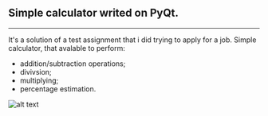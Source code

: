 ## Simple calculator writed on PyQt.
____
It's a solution of a test assignment that i did trying to apply for a job.
Simple calculator, that avalable to perform:
* addition/subtraction operations;
* divivsion;
* multiplying;
* percentage estimation.

![alt text][logo]

[logo]: https://github.com/MDYurchenko/PyQt_Calc_Yurchenko/blob/dev/Calculator.png "Скриншот калькулятора"

